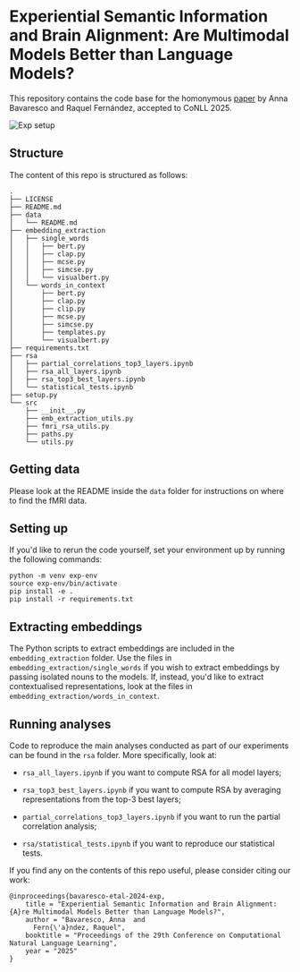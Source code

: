 # Experiential Semantic Information and Brain Alignment: Are Multimodal Models Better than Language Models?

This repository contains the code base for the homonymous [paper](https://aclanthology.org/2025.conll-1.10/) by Anna Bavaresco and Raquel Fernández, accepted to CoNLL 2025.

![Exp setup](https://github.com/user-attachments/assets/f66b6c87-0a31-4bef-ab2b-46ea933242d8)

## Structure

The content of this repo is structured as follows:

```
.
├── LICENSE
├── README.md
├── data
│   └── README.md
├── embedding_extraction
│   ├── single_words
│   │   ├── bert.py
│   │   ├── clap.py
│   │   ├── mcse.py
│   │   ├── simcse.py
│   │   └── visualbert.py
│   └── words_in_context
│       ├── bert.py
│       ├── clap.py
│       ├── clip.py
│       ├── mcse.py
│       ├── simcse.py
│       ├── templates.py
│       └── visualbert.py
├── requirements.txt
├── rsa
│   ├── partial_correlations_top3_layers.ipynb
│   ├── rsa_all_layers.ipynb
│   ├── rsa_top3_best_layers.ipynb
│   └── statistical_tests.ipynb
├── setup.py
└── src
    ├── __init__.py
    ├── emb_extraction_utils.py
    ├── fmri_rsa_utils.py
    ├── paths.py
    └── utils.py

```
## Getting data

Please look at the README inside the `data` folder for instructions on where to find the fMRI data.

## Setting up 

If you'd like to rerun the code yourself, set your environment up by running the following commands:

```
python -m venv exp-env
source exp-env/bin/activate
pip install -e .
pip install -r requirements.txt
```

## Extracting embeddings

The Python scripts to extract embeddings are included in the `embedding_extraction` folder. Use the files in `embedding_extraction/single_words` if you wish to extract embeddings by passing isolated nouns to the models. If, instead, you'd like to extract contextualised representations, look at the files in `embedding_extraction/words_in_context`.

## Running analyses

Code to reproduce the main analyses conducted as part of our experiments can be found in the `rsa` folder. More specifically, look at:

* `rsa_all_layers.ipynb` if you want to compute RSA for all model layers;

* `rsa_top3_best_layers.ipynb` if you want to compute RSA by averaging representations from the top-3 best layers;

* `partial_correlations_top3_layers.ipynb` if you want to run the partial correlation analysis;

* `rsa/statistical_tests.ipynb` if you want to reproduce our statistical tests.


If you find any on the contents of this repo useful, please consider citing our work:

```
@inproceedings{bavaresco-etal-2024-exp,
    title = "Experiential Semantic Information and Brain Alignment: {A}re Multimodal Models Better than Language Models?",
    author = "Bavaresco, Anna  and
      Fern{\'a}ndez, Raquel",
    booktitle = "Proceedings of the 29th Conference on Computational Natural Language Learning",
    year = "2025"
}

```
